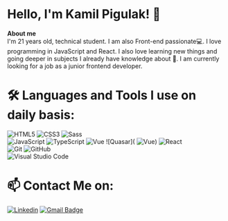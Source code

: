 # Hello, I'm Kamil Pigulak! :wave:

**About me**
<br/>
I'm 21 years old, technical student. I am also Front-end passionate:computer:. I love programming in JavaScript and React. I also love learning new things and going deeper in subjects I already have knowledge about 📕. I am currently looking for a job as a junior frontend developer.


# 🛠️ Languages and Tools I use on daily basis:
![HTML5](https://img.shields.io/badge/-HTML5-E34F26?style=flat-square&logo=html5&logoColor=white) ![CSS3](https://img.shields.io/badge/-CSS3-1572B6?style=flat-square&logo=css3) ![Sass](https://img.shields.io/badge/-Sass-black?style=flat-square&logo=Sass&logoColor=pink) <br/>
![JavaScript](https://img.shields.io/badge/-JavaScript-black?style=flat-square&logo=javascript) ![TypeScript](https://img.shields.io/badge/-TypeScript-007ACC?style=flat-square&logo=typescript&link=https://github.com/olafsulich/) ![Vue]( https://img.shields.io/badge/-Vue-4fc08d?style=flat&logo=Vue.js&logoColor=fff) ![Quasar]( ![Vue]( https://img.shields.io/badge/-Vue-4fc08d?style=flat&logo=Vue.js&logoColor=fff)) ![React](https://img.shields.io/badge/-React-black?style=flat-square&logo=react) <br/>
 ![Git](https://img.shields.io/badge/-Git-0A1A2F?style=flat&logo=git) ![GitHub](https://img.shields.io/badge/-GitHub-0A1A2F?style=flat&logo=github)<br/>
 ![Visual Studio Code](https://img.shields.io/badge/-Visual%20Studio%20Code-0A1A2F?style=flat&logo=visual-studio-code&logoColor=007ACC)

 #  📫  Contact Me on:
[![Linkedin](https://img.shields.io/badge/-LinkedIn-blue?style=flat-square&logo=Linkedin&logoColor=white&link=https://www.linkedin.com/in/kamil-pigulak-0ba1ab227/)](https://www.linkedin.com/in/kamil-pigulak-0ba1ab227/) [![Gmail Badge](https://img.shields.io/badge/-Gmail-c14438?style=flat-square&logo=Gmail&logoColor=white&link=mailto:kamilpigulak@gmail.com)](mailto:kamilpigulak@gmail.com)  
